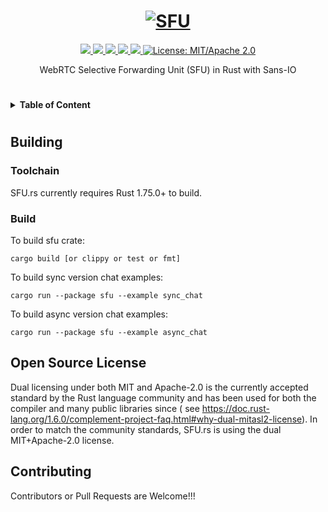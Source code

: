 <h1 align="center">
 <a href="https://sfu.rs"><img src="https://raw.githubusercontent.com/webrtc-rs/sfu/master/docs/sfu-rs.jpg" alt="SFU"></a>
 <br>
</h1>
<p align="center">
 <a href="https://github.com/webrtc-rs/sfu/actions"> 
  <img src="https://github.com/webrtc-rs/sfu/workflows/cargo/badge.svg">
 </a> 
 <a href="https://codecov.io/gh/webrtc-rs/sfu"> 
  <img src="https://codecov.io/gh/webrtc-rs/sfu/branch/master/graph/badge.svg">
 </a>
 <a href="https://deps.rs/repo/github/webrtc-rs/sfu"> 
  <img src="https://deps.rs/repo/github/webrtc-rs/sfu/status.svg">
 </a>
 <a href="https://crates.io/crates/sfu"> 
  <img src="https://img.shields.io/crates/v/sfu.svg">
 </a> 
 <a href="https://docs.rs/sfu"> 
  <img src="https://docs.rs/sfu/badge.svg">
 </a>
 <a href="https://doc.rust-lang.org/1.6.0/complement-project-faq.html#why-dual-mitasl2-license">
  <img src="https://img.shields.io/badge/license-MIT%2FApache--2.0-blue" alt="License: MIT/Apache 2.0">
 </a>
</p>
<p align="center">
 WebRTC Selective Forwarding Unit (SFU) in Rust with Sans-IO
</p>

#

<details>
<summary><b>Table of Content</b></summary>

- [Building](#building)
    - [Toolchain](#toolchain)
    - [Build](#build)
- [Open Source License](#open-source-license)
- [Contributing](#contributing)

</details>

#

## Building

### Toolchain

SFU.rs currently requires Rust 1.75.0+ to build.

### Build

To build sfu crate:

```
cargo build [or clippy or test or fmt]
```

To build sync version chat examples:

```
cargo run --package sfu --example sync_chat
```

To build async version chat examples:

```
cargo run --package sfu --example async_chat
```

## Open Source License

Dual licensing under both MIT and Apache-2.0 is the currently accepted standard by the Rust language community and has
been used for both the compiler and many public libraries since (
see https://doc.rust-lang.org/1.6.0/complement-project-faq.html#why-dual-mitasl2-license). In order to match the
community standards, SFU.rs is using the dual MIT+Apache-2.0 license.

## Contributing

Contributors or Pull Requests are Welcome!!!
